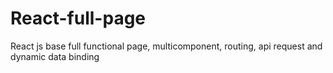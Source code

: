 # React-full-page
React js base full functional page, multicomponent, routing, api request and dynamic data binding
